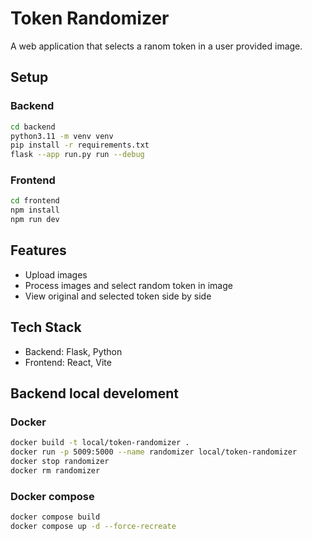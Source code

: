 # Token Randomizer

A web application that selects a ranom token in a user provided image.

## Setup

### Backend

```bash
cd backend
python3.11 -m venv venv
pip install -r requirements.txt
flask --app run.py run --debug
```

### Frontend

```bash
cd frontend
npm install
npm run dev
```

## Features

- Upload images
- Process images and select random token in image
- View original and selected token side by side

## Tech Stack

- Backend: Flask, Python
- Frontend: React, Vite

## Backend local develoment

### Docker

```bash
docker build -t local/token-randomizer .
docker run -p 5009:5000 --name randomizer local/token-randomizer
docker stop randomizer
docker rm randomizer
```

### Docker compose

```bash
docker compose build
docker compose up -d --force-recreate
```
